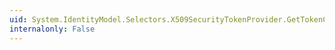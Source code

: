 ```yaml
---
uid: System.IdentityModel.Selectors.X509SecurityTokenProvider.GetTokenCore(System.TimeSpan)
internalonly: False
---
```

